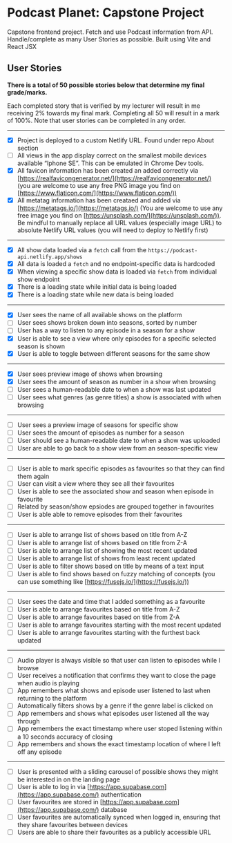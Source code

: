 # Podcast Planet: Capstone Project
Capstone frontend project. Fetch and use Podcast information from API. Handle/complete as many User Stories as possible. Built using Vite and React JSX



## User Stories

**There is a total of 50 possible stories below that determine my final grade/marks.**

Each completed story that is verified by my lecturer will result in me receiving 2% towards my final mark. Completing all 50 will result in a mark of 100%. Note that user stories can be completed in any order.

---

- [X] Project is deployed to a custom Netlify URL. Found under repo About section
- [ ] All views in the app display correct on the smallest mobile devices available “Iphone SE”. This can be emulated in Chrome Dev tools.
- [X] All favicon information has been created an added correctly via [https://realfavicongenerator.net/](https://realfavicongenerator.net/) (you are welcome to use any free PNG image you find on [https://www.flaticon.com/](https://www.flaticon.com/))
- [X] All metatag information has been creataed and added via [https://metatags.io/](https://metatags.io/) (You are welcome to use any free image you find on [https://unsplash.com/](https://unsplash.com/)). Be mindful to manually replace all URL values (especially image URL) to absolute Netlify URL values (you will need to deploy to Netlify first)

---

- [X] All show data loaded via a `fetch` call from the `https://podcast-api.netlify.app/shows`
- [X] All data is loaded a `fetch` and no endpoint-specific data is hardcoded
- [X] When viewing a specific show data is loaded via `fetch` from individual show endpoint
- [X] There is a loading state while initial data is being loaded
- [X] There is a loading state while new data is being loaded

---

- [X] User sees the name of all available shows on the platform
- [ ] User sees shows broken down into seasons, sorted by number
- [ ] User has a way to listen to any episode in a season for a show
- [X] User is able to see a view where only episodes for a specific selected season is shown
- [X] User is able to toggle between different seasons for the same show

---

- [X] User sees preview image of shows when browsing
- [X] User sees the amount of season as number in a show when browsing
- [ ] User sees a human-readable date to when a show was last updated
- [ ] User sees what genres (as genre titles) a show is associated with when browsing

---

- [ ] User sees a preview image of seasons for specific show
- [ ] User sees the amount of episodes as number for a season
- [ ] User should see a human-readable date to when a show was uploaded
- [ ] User are able to go back to a show view from an season-specific view

---

- [ ] User is able to mark specific episodes as favourites so that they can find them again
- [ ] User can visit a view where they see all their favourites
- [ ] User is able to see the associated show and season when episode in favourite
- [ ] Related by season/show epsiodes are grouped together in favourites
- [ ] User is able able to remove episodes from their favourites

---

- [ ] User is able to arrange list of shows based on title from A-Z
- [ ] User is able to arrange list of shows based on title from Z-A
- [ ] User is able to arrange list of showing the most recent updated
- [ ] User is able to arrange list of shows from least recent updated
- [ ] User is able to filter shows based on title by means of a text input
- [ ] User is able to find shows based on fuzzy matching of concepts (you can use something like [https://fusejs.io/](https://fusejs.io/))

---

- [ ] User sees the date and time that I added something as a favourite
- [ ] User is able to arrange favourites based on title from A-Z
- [ ] User is able to arrange favourites based on title from Z-A
- [ ] User is able to arrange favourites starting with the most recent updated
- [ ] User is able to arrange favourites starting with the furthest back updated

---

- [ ] Audio player is always visible so that user can listen to episodes while I browse
- [ ] User receives a notification that confirms they want to close the page when audio is playing
- [ ] App remembers what shows and episode user listened to last when returning to the platform
- [ ] Automatically filters shows by a genre if the genre label is clicked on
- [ ] App remembers and shows what episodes user listened all the way through
- [ ] App remembers the exact timestamp where user stoped listening within a 10 seconds accuracy of closing
- [ ] App remembers and shows the exact timestamp location of where I left off any episode

---

- [ ] User is presented with a sliding carousel of possible shows they might be interested in on the landing page
- [ ] User is able to log in via [https://app.supabase.com](https://app.supabase.com/) authentication
- [ ] User favourites are stored in [https://app.supabase.com](https://app.supabase.com/) database
- [ ] User favourites are automatically synced when logged in, ensuring that they share favourites between devices
- [ ] Users are able to share their favourites as a publicly accessible URL